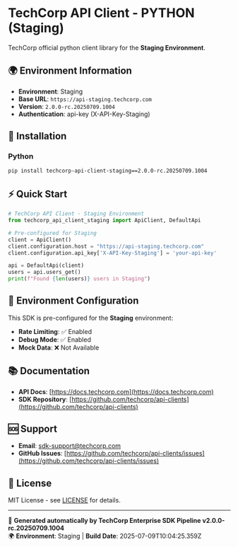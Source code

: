 # TechCorp API Client - PYTHON (Staging)

TechCorp official python client library for the **Staging Environment**.

## 🌍 Environment Information

- **Environment**: Staging
- **Base URL**: `https://api-staging.techcorp.com`
- **Version**: `2.0.0-rc.20250709.1004`
- **Authentication**: api-key (X-API-Key-Staging)

## 🚀 Installation

### Python

```bash
pip install techcorp-api-client-staging==2.0.0-rc.20250709.1004
```

## ⚡ Quick Start

```python
# TechCorp API Client - Staging Environment
from techcorp_api_client_staging import ApiClient, DefaultApi

# Pre-configured for Staging
client = ApiClient()
client.configuration.host = "https://api-staging.techcorp.com"
client.configuration.api_key['X-API-Key-Staging'] = 'your-api-key'

api = DefaultApi(client)
users = api.users_get()
print(f"Found {len(users)} users in Staging")
```

## 🔧 Environment Configuration

This SDK is pre-configured for the **Staging** environment:

- **Rate Limiting**: ✅ Enabled
- **Debug Mode**: ✅ Enabled  
- **Mock Data**: ❌ Not Available

## 📚 Documentation

- **API Docs**: [https://docs.techcorp.com](https://docs.techcorp.com)
- **SDK Repository**: [https://github.com/techcorp/api-clients](https://github.com/techcorp/api-clients)

## 🆘 Support

- **Email**: [sdk-support@techcorp.com](mailto:sdk-support@techcorp.com)
- **GitHub Issues**: [https://github.com/techcorp/api-clients/issues](https://github.com/techcorp/api-clients/issues)

## 📄 License

MIT License - see [LICENSE](https://opensource.org/licenses/MIT) for details.

---
🤖 **Generated automatically by TechCorp Enterprise SDK Pipeline v2.0.0-rc.20250709.1004**  
🌍 **Environment**: Staging | **Build Date**: 2025-07-09T10:04:25.359Z

